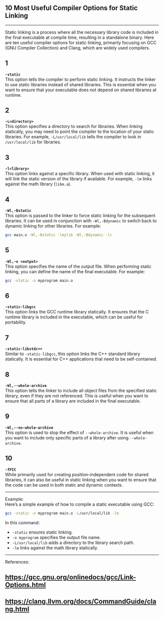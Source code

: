 ## 10 Most Useful Compiler Options for Static Linking
---  
Static linking is a process where all the necessary library code is included in the final executable at compile time, resulting in a standalone binary. Here are ten useful compiler options for static linking, primarily focusing on GCC (GNU Compiler Collection) and Clang, which are widely used compilers.

1  
---  
**`-static`**  
This option tells the compiler to perform static linking. It instructs the linker to use static libraries instead of shared libraries. This is essential when you want to ensure that your executable does not depend on shared libraries at runtime.

2  
---  
**`-L<directory>`**  
This option specifies a directory to search for libraries. When linking statically, you may need to point the compiler to the location of your static libraries. For example, `-L/usr/local/lib` tells the compiler to look in `/usr/local/lib` for libraries.

3  
---  
**`-l<library>`**  
This option links against a specific library. When used with static linking, it will link the static version of the library if available. For example, `-lm` links against the math library (`libm.a`).

4  
---  
**`-Wl,-Bstatic`**  
This option is passed to the linker to force static linking for the subsequent libraries. It can be used in conjunction with `-Wl,-Bdynamic` to switch back to dynamic linking for other libraries. For example:  
```bash
gcc main.o -Wl,-Bstatic -lmylib -Wl,-Bdynamic -lc
```

5  
---  
**`-Wl,-o <output>`**  
This option specifies the name of the output file. When performing static linking, you can define the name of the final executable. For example:  
```bash
gcc -static -o myprogram main.o
```

6  
---  
**`-static-libgcc`**  
This option links the GCC runtime library statically. It ensures that the C runtime library is included in the executable, which can be useful for portability.

7  
---  
**`-static-libstdc++`**  
Similar to `-static-libgcc`, this option links the C++ standard library statically. It is essential for C++ applications that need to be self-contained.

8  
---  
**`-Wl,--whole-archive`**  
This option tells the linker to include all object files from the specified static library, even if they are not referenced. This is useful when you want to ensure that all parts of a library are included in the final executable.

9  
---  
**`-Wl,--no-whole-archive`**  
This option is used to stop the effect of `--whole-archive`. It is useful when you want to include only specific parts of a library after using `--whole-archive`.

10  
---  
**`-fPIC`**  
While primarily used for creating position-independent code for shared libraries, it can also be useful in static linking when you want to ensure that the code can be used in both static and dynamic contexts.

---  
Example:  
Here’s a simple example of how to compile a static executable using GCC:  
```bash
gcc -static -o myprogram main.o -L/usr/local/lib -lm
```
In this command:  
- `-static` ensures static linking.
- `-o myprogram` specifies the output file name.
- `-L/usr/local/lib` adds a directory to the library search path.
- `-lm` links against the math library statically.

---  
References:  
## https://gcc.gnu.org/onlinedocs/gcc/Link-Options.html  
## https://clang.llvm.org/docs/CommandGuide/clang.html  
